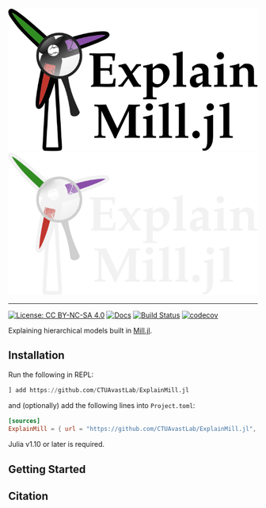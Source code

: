 <p align="center">
  <img src="https://github.com/CTUAvastLab/ExplainMill.jl/raw/main/docs/src/assets/logo.svg#gh-light-mode-only" alt="ExplainMill.jl logo"/>
  <img src="https://github.com/CTUAvastLab/ExplainMill.jl/raw/main/docs/src/assets/logo-dark.svg#gh-dark-mode-only" alt="ExplainMill.jl logo"/>
</p>

---

[![License: CC BY-NC-SA 4.0](https://img.shields.io/badge/License-CC_BY--NC--SA_4.0-lightgrey.svg)](https://github.com/CTUAvastLab/ExplainMill.jl/blob/main/LICENSE.md)
[![Docs](https://img.shields.io/badge/docs-stable-blue.svg)](https://CTUAvastLab.github.io/ExplainMill.jl/stable)
[![Build Status](https://github.com/CTUAvastLab/ExplainMill.jl/actions/workflows/ci.yml/badge.svg)](https://github.com/CTUAvastLab/ExplainMill.jl/actions/workflows/ci.yml)
[![codecov](https://codecov.io/gh/CTUAvastLab/ExplainMill.jl/graph/badge.svg?token=macUeQvm8N)](https://codecov.io/gh/CTUAvastLab/ExplainMill.jl)

Explaining hierarchical models built in [Mill.jl](https://github.com/CTUAvastLab/Mill.jl).

## Installation

Run the following in REPL:

```julia
] add https://github.com/CTUAvastLab/ExplainMill.jl
```

and (optionally) add the following lines into `Project.toml`:

```toml
[sources]
ExplainMill = { url = "https://github.com/CTUAvastLab/ExplainMill.jl", rev = "main" }
```

Julia v1.10 or later is required.

## Getting Started

## Citation

